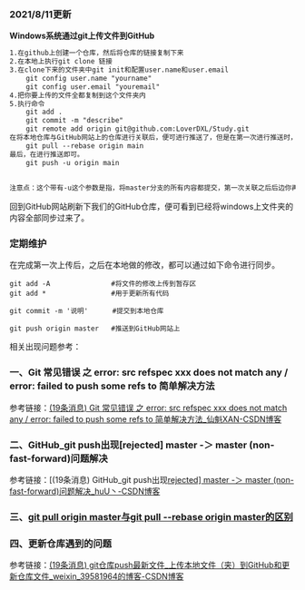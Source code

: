 ### 2021/8/11更新

**Windows系统通过git上传文件到GitHub**

```markdown
1.在github上创建一个仓库，然后将仓库的链接复制下来
2.在本地上执行git clone 链接
3.在clone下来的文件夹中git init和配置user.name和user.email
	git config user.name "yourname"
	git config user.email "youremail"
4.把你要上传的文件全都复制到这个文件夹内
5.执行命令
	git add .
	git commit -m "describe"
    git remote add origin git@github.com:LoverDXL/Study.git 
在将本地仓库与GitHub网站上的仓库进行关联后，便可进行推送了，但是在第一次进行推送时，需要注意的是，GitHub网站上的仓库并非是空的，我们在创建时创建了一个README文档，因此需要将两者进行合并才行。
    git pull --rebase origin main
最后，在进行推送即可。
	git push -u origin main
	
	
注意点：这个带有-u这个参数是指，将master分支的所有内容都提交，第一次关联之后后边你再提交就可以不用这个参数了，之后你的每一次修改，你就可以只将你修改push就好了。
```



回到GitHub网站刷新下我们的GitHub仓库，便可看到已经将windows上文件夹的内容全部同步过来了。

### **定期维护**

在完成第一次上传后，之后在本地做的修改，都可以通过如下命令进行同步。

```
git add -A               #将文件的修改上传到暂存区
git add *                #用于更新所有代码

git commit -m '说明'      #提交到本地仓库

git push origin master   #推送到GitHub网站上
```

相关出现问题参考：

### 一、Git 常见错误 之 error: src refspec xxx does not match any / error: failed to push some refs to 简单解决方法

参考链接：[(19条消息) Git 常见错误 之 error: src refspec xxx does not match any / error: failed to push some refs to 简单解决方法_仙魁XAN-CSDN博客](https://blog.csdn.net/u014361280/article/details/109703556)

### 二、GitHub_git push出现[rejected] master -＞ master (non-fast-forward)问题解决

参考链接：[(19条消息) GitHub_git push出现[rejected\] master -＞ master (non-fast-forward)问题解决_huU丶-CSDN博客](https://blog.csdn.net/hu18315778112/article/details/89487688)

### 三、[git pull origin master与git pull --rebase origin master的区别](https://www.cnblogs.com/ellen-mylife/p/12794245.html)

### 四、更新仓库遇到的问题

参考链接：[(19条消息) git仓库push最新文件_上传本地文件（夹）到GitHub和更新仓库文件_weixin_39581964的博客-CSDN博客](https://blog.csdn.net/weixin_39581964/article/details/113896393?utm_medium=distribute.pc_relevant.none-task-blog-2~default~baidujs_utm_term~default-0.control&spm=1001.2101.3001.4242)
